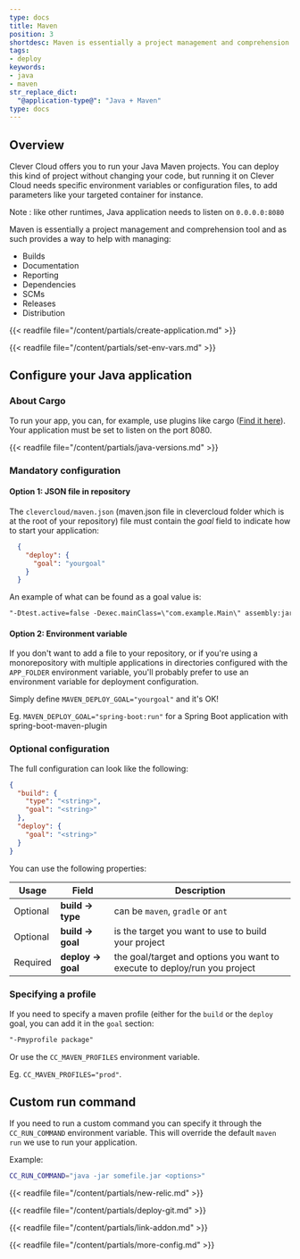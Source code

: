 ```yaml
---
type: docs
title: Maven
position: 3
shortdesc: Maven is essentially a project management and comprehension tool...
tags:
- deploy
keywords:
- java
- maven
str_replace_dict:
  "@application-type@": "Java + Maven"
type: docs
---
```


## Overview

Clever Cloud offers you to run your Java Maven projects. You can deploy this kind of project without changing your code, but running it on Clever Cloud needs specific environment variables or configuration files, to add parameters like your targeted container for instance.

Note : like other runtimes, Java application needs to listen on `0.0.0.0:8080`

Maven is essentially a project management and comprehension tool and as such provides a way to help with managing:

* Builds
* Documentation
* Reporting
* Dependencies
* SCMs
* Releases
* Distribution

{{< readfile file="/content/partials/create-application.md" >}}

{{< readfile file="/content/partials/set-env-vars.md" >}}

## Configure your Java application

### About Cargo

To run your app, you can, for example, use plugins like cargo ([Find it here](https://codehaus-cargo.github.io/cargo/Maven+3+Plugin.html)).
Your application must be set to listen on the port 8080.

{{< readfile file="/content/partials/java-versions.md" >}}

### Mandatory configuration

#### Option 1: JSON file in repository

The `clevercloud/maven.json` (maven.json file in clevercloud folder which is at the root of your repository) file must contain the _goal_ field to indicate how to start your application:

```json
  {
    "deploy": {
      "goal": "yourgoal"
    }
  }
```

An example of what can be found as a goal value is:  

```txt
"-Dtest.active=false -Dexec.mainClass=\"com.example.Main\" assembly:jar-with-dependencies exec:java"
```

#### Option 2: Environment variable

If you don't want to add a file to your repository, or if you're using a monorepository with multiple applications in directories configured with the `APP_FOLDER` environment variable, you'll probably prefer to use an environment variable for deployment configuration.

Simply define `MAVEN_DEPLOY_GOAL="yourgoal"` and it's OK!

Eg. `MAVEN_DEPLOY_GOAL="spring-boot:run"` for a Spring Boot application with spring-boot-maven-plugin

### Optional configuration

The full configuration can look like the following:

```json
{
  "build": {
    "type": "<string>",
    "goal": "<string>"
  },
  "deploy": {
    "goal": "<string>"
  }
}
```

You can use the following properties:

<table class="table table-bordered table-striped">
  <thead>
    <tr>
      <th>Usage</th>
      <th>Field</th>
      <th>Description</th>
    </tr>
  </thead>
  <tbody>
    <tr>
      <td><span class="label label-default">Optional</span></td>
      <td><strong>build -&gt; type</strong></td>
      <td>can be <code>maven</code>, <code>gradle</code> or <code>ant</code></td>
    </tr>
    <tr>
      <td><span class="label label-default">Optional</span></td>
      <td><strong>build -&gt; goal</strong></td>
      <td>is the target you want to use to build your project</td>
    </tr>
    <tr>
      <td><span class="label label-danger">Required</span></td>
      <td><strong>deploy -&gt; goal</strong></td>
      <td>the goal/target and options you want to execute to deploy/run you project</td>
    </tr>
  </tbody>
</table>

### Specifying a profile

If you need to specify a maven profile (either for the `build` or the `deploy` goal, you can add it in the `goal` section:

```txt
"-Pmyprofile package"
```

Or use the `CC_MAVEN_PROFILES` environment variable.

Eg. `CC_MAVEN_PROFILES="prod"`.

## Custom run command

If you need to run a custom command
you can specify it through the `CC_RUN_COMMAND` environment variable.
This will override the default `maven run` we use to run your application.

Example:

```bash
CC_RUN_COMMAND="java -jar somefile.jar <options>"
```

{{< readfile file="/content/partials/new-relic.md" >}}

{{< readfile file="/content/partials/deploy-git.md" >}}

{{< readfile file="/content/partials/link-addon.md" >}}

{{< readfile file="/content/partials/more-config.md" >}}
